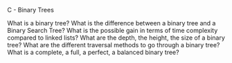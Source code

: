 C - Binary Trees

What is a binary tree?
What is the difference between a binary tree and a Binary Search Tree?
What is the possible gain in terms of time complexity compared to linked lists?
What are the depth, the height, the size of a binary tree?
What are the different traversal methods to go through a binary tree?
What is a complete, a full, a perfect, a balanced binary tree?
